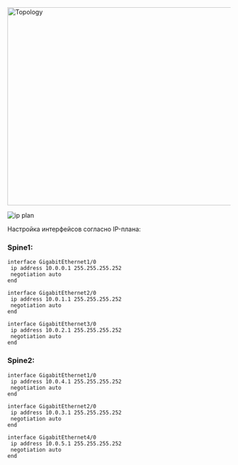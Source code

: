 
<img width="878" height="447" alt="Topology" src="https://github.com/user-attachments/assets/e5343781-8475-48ac-822b-f7f8626f7776" />


![ip plan](https://github.com/user-attachments/assets/159fdeb7-0d0f-48fb-810d-d1845e5c4b42)

Настройка интерфейсов согласно IP-плана:

### Spine1:

```
interface GigabitEthernet1/0
 ip address 10.0.0.1 255.255.255.252
 negotiation auto
end

interface GigabitEthernet2/0
 ip address 10.0.1.1 255.255.255.252
 negotiation auto
end

interface GigabitEthernet3/0
 ip address 10.0.2.1 255.255.255.252
 negotiation auto
end
```

### Spine2:

```
interface GigabitEthernet1/0
 ip address 10.0.4.1 255.255.255.252
 negotiation auto
end

interface GigabitEthernet2/0
 ip address 10.0.3.1 255.255.255.252
 negotiation auto
end

interface GigabitEthernet4/0
 ip address 10.0.5.1 255.255.255.252
 negotiation auto
end
```
